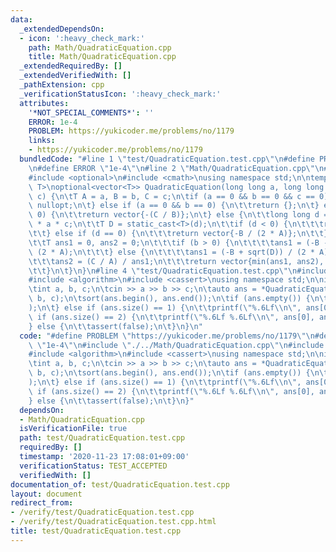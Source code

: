 ```yaml
---
data:
  _extendedDependsOn:
  - icon: ':heavy_check_mark:'
    path: Math/QuadraticEquation.cpp
    title: Math/QuadraticEquation.cpp
  _extendedRequiredBy: []
  _extendedVerifiedWith: []
  _pathExtension: cpp
  _verificationStatusIcon: ':heavy_check_mark:'
  attributes:
    '*NOT_SPECIAL_COMMENTS*': ''
    ERROR: 1e-4
    PROBLEM: https://yukicoder.me/problems/no/1179
    links:
    - https://yukicoder.me/problems/no/1179
  bundledCode: "#line 1 \"test/QuadraticEquation.test.cpp\"\n#define PROBLEM \"https://yukicoder.me/problems/no/1179\"\
    \n#define ERROR \"1e-4\"\n#line 2 \"Math/QuadraticEquation.cpp\"\n#include <vector>\n\
    #include <optional>\n#include <cmath>\nusing namespace std;\n\ntemplate<class\
    \ T>\noptional<vector<T>> QuadraticEquation(long long a, long long b, long long\
    \ c) {\n\tT A = a, B = b, C = c;\n\tif (a == 0 && b == 0 && c == 0) {\n\t\treturn\
    \ nullopt;\n\t} else if (a == 0 && b == 0) {\n\t\treturn {};\n\t} else if (a ==\
    \ 0) {\n\t\treturn vector{-(C / B)};\n\t} else {\n\t\tlong long d = b * b - 4\
    \ * a * c;\n\t\tT D = static_cast<T>(d);\n\t\tif (d < 0) {\n\t\t\treturn {};\n\
    \t\t} else if (d == 0) {\n\t\t\treturn vector{-B / (2 * A)};\n\t\t} else {\n\t\
    \t\tT ans1 = 0, ans2 = 0;\n\t\t\tif (b > 0) {\n\t\t\t\tans1 = (-B - sqrt(D)) /\
    \ (2 * A);\n\t\t\t} else {\n\t\t\t\tans1 = (-B + sqrt(D)) / (2 * A);\n\t\t\t}\n\
    \t\t\tans2 = (C / A) / ans1;\n\t\t\treturn vector{min(ans1, ans2), max(ans1, ans2)};\n\
    \t\t}\n\t}\n}\n#line 4 \"test/QuadraticEquation.test.cpp\"\n#include <iostream>\n\
    #include <algorithm>\n#include <cassert>\nusing namespace std;\n\nint main() {\n\
    \tint a, b, c;\n\tcin >> a >> b >> c;\n\tauto ans = *QuadraticEquation<long double>(a,\
    \ b, c);\n\tsort(ans.begin(), ans.end());\n\tif (ans.empty()) {\n\t\tputs(\"imaginary\"\
    );\n\t} else if (ans.size() == 1) {\n\t\tprintf(\"%.6Lf\\n\", ans[0]);\n\t} else\
    \ if (ans.size() == 2) {\n\t\tprintf(\"%.6Lf %.6Lf\\n\", ans[0], ans[1]);\n\t\
    } else {\n\t\tassert(false);\n\t}\n}\n"
  code: "#define PROBLEM \"https://yukicoder.me/problems/no/1179\"\n#define ERROR\
    \ \"1e-4\"\n#include \"./../Math/QuadraticEquation.cpp\"\n#include <iostream>\n\
    #include <algorithm>\n#include <cassert>\nusing namespace std;\n\nint main() {\n\
    \tint a, b, c;\n\tcin >> a >> b >> c;\n\tauto ans = *QuadraticEquation<long double>(a,\
    \ b, c);\n\tsort(ans.begin(), ans.end());\n\tif (ans.empty()) {\n\t\tputs(\"imaginary\"\
    );\n\t} else if (ans.size() == 1) {\n\t\tprintf(\"%.6Lf\\n\", ans[0]);\n\t} else\
    \ if (ans.size() == 2) {\n\t\tprintf(\"%.6Lf %.6Lf\\n\", ans[0], ans[1]);\n\t\
    } else {\n\t\tassert(false);\n\t}\n}"
  dependsOn:
  - Math/QuadraticEquation.cpp
  isVerificationFile: true
  path: test/QuadraticEquation.test.cpp
  requiredBy: []
  timestamp: '2020-11-23 17:08:01+09:00'
  verificationStatus: TEST_ACCEPTED
  verifiedWith: []
documentation_of: test/QuadraticEquation.test.cpp
layout: document
redirect_from:
- /verify/test/QuadraticEquation.test.cpp
- /verify/test/QuadraticEquation.test.cpp.html
title: test/QuadraticEquation.test.cpp
---
```

